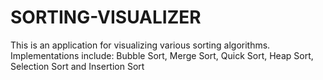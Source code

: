 # SORTING-VISUALIZER
This is an application for visualizing various sorting algorithms. Implementations include: Bubble Sort, Merge Sort, Quick Sort, Heap Sort, Selection Sort and Insertion Sort
